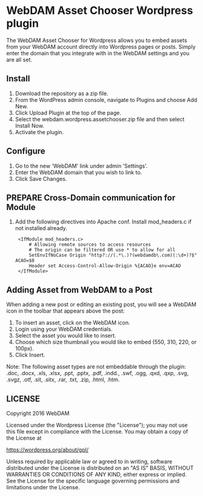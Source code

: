 # WebDAM Asset Chooser Wordpress plugin

The WebDAM Asset Chooser for Wordpress allows you to embed assets from your WebDAM account directly into Wordpress pages or posts. Simply enter the domain that you integrate with in the WebDAM settings and you are all set.

## Install
1. Download the repository as a zip file.
2. From the WordPress admin console, navigate to Plugins and choose Add New.
3. Click Upload Plugin at the top of the page.
4. Select the webdam.wordpress.assetchooser.zip file and then select Install Now.
5. Activate the plugin.

## Configure
1. Go to the new 'WebDAM' link under admin 'Settings'.
2. Enter the WebDAM domain that you wish to link to.
3. Click Save Changes.

## PREPARE Cross-Domain communication for Module
1. Add the following directives into Apache conf.  Install mod_headers.c if not installed already.

        <IfModule mod_headers.c>
	        # Allowing remote sources to access resources
	        # The origin can be filtered OR use * to allow for all
	        SetEnvIfNoCase Origin "http?://(.*\.)?(webdamdb\.com)(:\d+)?$" ACAO=$0
	        Header set Access-Control-Allow-Origin %{ACAO}e env=ACAO
        </IfModule>


## Adding Asset from WebDAM to a Post
When adding a new post or editing an existing post, you will see a WebDAM icon in the toolbar that appears above the post:

1. To insert an asset, click on the WebDAM icon.
2. Login using your WebDAM credentials.
3. Select the asset you would like to insert.
4. Choose which size thumbnail you would like to embed (550, 310, 220, or 100px).
5. Click Insert.

Note: The following asset types are not embeddable through the plugin: .doc, .docx, .xls, .xlsx, .ppt, .pptx, .pdf, .indd., .swf, .ogg, .qxd, .qxp, .svg, .svgz, .otf, .sit, .sitx, .rar, .txt, .zip, .html, .htm.

## LICENSE
Copyright 2016 WebDAM

Licensed under the Wordpress License (the "License"); you may not use this file except in compliance with the License. You may obtain a copy of the License at

https://wordpress.org/about/gpl/

Unless required by applicable law or agreed to in writing, software distributed under the License is distributed on an "AS IS" BASIS, WITHOUT WARRANTIES OR CONDITIONS OF ANY KIND, either express or implied. See the License for the specific language governing permissions and limitations under the License.